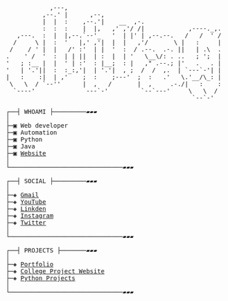 <pre>                                                            
            ,---,                                           
          ,--.' |      ,--,                                 
          |  |  :    ,--.'|    __  ,-.                      
          :  :  :    |  |,   ,' ,'/ /|            ,----._,. 
   ,---.  :  |  |,--.`--'_   '  | |' | ,--.--.   /   /  ' / 
  /     \ |  :  '   |,' ,'|  |  |   ,'/       \ |   :     | 
 /    / ' |  |   /' :'  | |  '  :  / .--.  .-. ||   | .\  . 
.    ' /  '  :  | | ||  | :  |  | '   \__\/: . ..   ; ';  | 
'   ; :__ |  |  ' | :'  : |__;  : |   ," .--.; |'   .   . | 
'   | '.'||  :  :_:,'|  | '.'|  , ;  /  /  ,.  | `---`-'| | 
|   :    :|  | ,'    ;  :    ;---'  ;  :   .'   \.'__/\_: | 
 \   \  / `--''      |  ,   /       |  ,     .-./|   :    : 
  `----'              ---`-'         `--`---'     \   \  /  
                                                   `--`-'   

┌──┤ WHOAMI ├─────────▰▰▰
│
├─▣ Web developer
├─▣ Automation
├─▣ Python
├─▣ Java
├─▣ <a href="https://chiragf27.github.io/portfolio/">Website</a>
│
└───────────────────────────────▰▰▰

┌──┤ SOCIAL ├─────────▰▰▰
│
├─◈ <a href="mailto:chiragferwani@gmail.com">Gmail</a>
├─◈ <a href="https://www.youtube.com/channel/UCagMxg3RXjOjYQRPnkZbx7w">YouTube</a>
├─◈ <a href="https://www.linkedin.com/in/chiragferwani/">Linkden</a>
├─◈ <a href="https://www.instagram.com/chiragf_27/">Instagram</a>
├─◈ <a href="https://twitter.com/chiragf_27">Twitter</a>
│
└───────────────────────────────▰▰▰

┌──┤ PROJECTS ├───────▰▰▰
│
├─◈ <a href="https://chiragf27.github.io/portfolio/">Portfolio</a>
├─◈ <a href="https://github.com/chiragf27/wpd_project.com">College Project Website</a>
├─◈ <a href="https://github.com/chiragf27/Projects">Python Projects</a>
│
└───────────────────────────────▰▰▰
</pre>